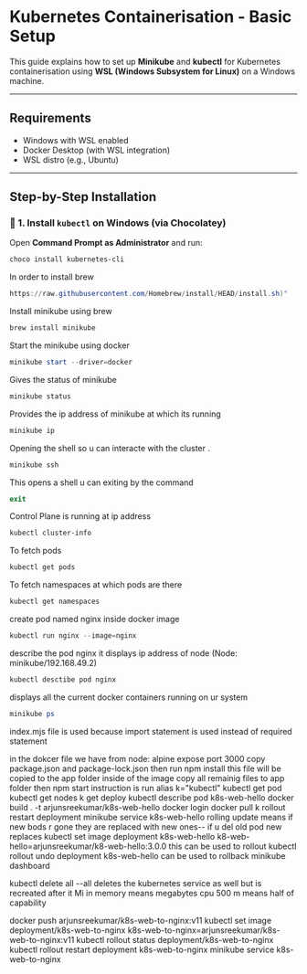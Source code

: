 # Kubernetes Containerisation - Basic Setup

This guide explains how to set up **Minikube** and **kubectl** for Kubernetes containerisation using **WSL (Windows Subsystem for Linux)** on a Windows machine.

---

##  Requirements

- Windows with WSL enabled
- Docker Desktop (with WSL integration)
- WSL distro (e.g., Ubuntu)

---

##  Step-by-Step Installation

### 🔹 1. Install `kubectl` on Windows (via Chocolatey)

Open **Command Prompt as Administrator** and run:

```powershell
choco install kubernetes-cli
```
In order to install brew
```powershell
https://raw.githubusercontent.com/Homebrew/install/HEAD/install.sh)"
```
Install minikube using brew
```powershell
brew install minikube
```
Start the minikube using docker
```powershell
minikube start --driver=docker
```
Gives the status of minikube 
```powershell
minikube status
```
Provides the ip address of minikube at which its running 
```powershell
minikube ip 
```
Opening the shell so u can interacte with the cluster .
```powershell
minikube ssh
```
This opens a shell u can exiting by the command 
```powershell
exit
```
Control Plane is running at ip address
```powershell
kubectl cluster-info
```
To fetch pods
```powershell
kubectl get pods
```
To fetch namespaces at which pods are there
```powershell
kubectl get namespaces
```
create pod named nginx inside docker image
```powershell
kubectl run nginx --image=nginx
```
describe the pod nginx
it displays ip address of node (Node: minikube/192.168.49.2)
```powershell
kubectl desctibe pod nginx
```
displays all the current docker containers running on ur system
```powershell
minikube ps
```
index.mjs file is used because import statement is used instead of required statement


 in the dokcer file we have 
 from node: alpine
 expose port 3000
 copy package.json and package-lock.json
 then run npm install
 this file will be copied to the app folder inside of the image
 copy all remainig files to app folder
 then npm start instruction is run
alias k="kubectl"
kubectl get pod
kubectl get nodes
k get deploy
kubectl describe pod k8s-web-hello
docker build . -t arjunsreekumar/k8s-web-hello
docker login
docker pull <podname>
k rollout restart deployment
minikube service k8s-web-hello
 rolling update means if new bods r gone they are replaced with new ones-- if u del old pod new replaces
kubectl set image deployment k8s-web-hello k8-web-hello=arjunsreekumar/k8-web-hello:3.0.0 this can be used to rollout
kubectl rollout undo deployment k8s-web-hello can be used to rollback
minikube dashboard

kubectl delete all --all
deletes the kubernetes service as well but is recreated after it
Mi in memory means megabytes
cpu 500 m means half of capability



docker push arjunsreekumar/k8s-web-to-nginx:v11
kubectl set image deployment/k8s-web-to-nginx k8s-web-to-nginx=arjunsreekumar/k8s-web-to-nginx:v11
kubectl rollout status deployment/k8s-web-to-nginx
kubectl rollout restart deployment k8s-web-to-nginx
minikube service k8s-web-to-nginx
